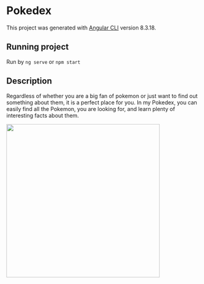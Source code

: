 # Pokedex

This project was generated with [Angular CLI](https://github.com/angular/angular-cli) version 8.3.18.

## Running project

Run by `ng serve` or `npm start`

## Description

Regardless of whether you are a big fan of pokemon or just want to find out something about them, it is a perfect place for you. In my Pokedex, you can easily find all the Pokemon, you are looking for, and learn plenty of interesting facts about them.

<img src="/src/assets/readme/filters.png" width=400>
